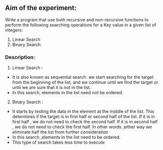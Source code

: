 ## Aim of the experiment:
Write a program that use both recursive and non-recursive functions to perform the following searching operations for a Key value in a given list of integers:
1) Linear Search
2) Binary Search
### Description:
1) Linear Search : 
- It is also known as sequential search .we start searching for the target from the
 beginning of the list, and we continue until  we find the target or
 until we are sure that it is not in the list.
- In this search, elements in the list need not be ordered.
 
2) Binary Search :
- It starts by testing the data in the element at the middle of the list.
 This determines if the target is in first half or second half of the list.
 If it is in first half , we do not need to check the second half.
 If it is in second half , we do not need to check the first half.
 In other words ,either way we eliminate half the list from further
 consideration
- In this search ,elements in the list need to be ordered.
- This type of search takes less time to execute
